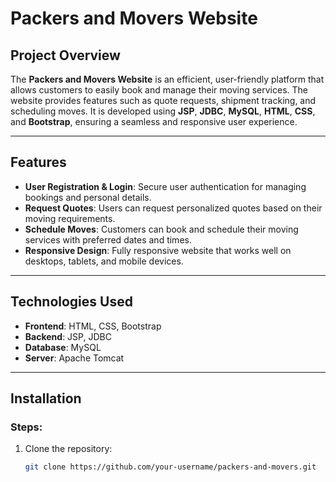 # Packers and Movers Website

## Project Overview

The **Packers and Movers Website** is an efficient, user-friendly platform that allows customers to easily book and manage their moving services. The website provides features such as quote requests, shipment tracking, and scheduling moves. It is developed using **JSP**, **JDBC**, **MySQL**, **HTML**, **CSS**, and **Bootstrap**, ensuring a seamless and responsive user experience.

---

## Features

- **User Registration & Login**: Secure user authentication for managing bookings and personal details.
- **Request Quotes**: Users can request personalized quotes based on their moving requirements.
- **Schedule Moves**: Customers can book and schedule their moving services with preferred dates and times.
- **Responsive Design**: Fully responsive website that works well on desktops, tablets, and mobile devices.
  
---

## Technologies Used

- **Frontend**: HTML, CSS, Bootstrap  
- **Backend**: JSP, JDBC  
- **Database**: MySQL  
- **Server**: Apache Tomcat

---

## Installation

### Steps:
1. Clone the repository:
   ```bash
   git clone https://github.com/your-username/packers-and-movers.git
